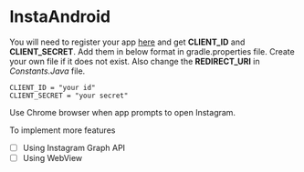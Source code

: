 # InstaAndroid

You will need to register your app [here](https://www.instagram.com/developer/) and get **CLIENT_ID** and **CLIENT_SECRET**. Add them in below format in gradle.properties file. Create your own file if it does not exist. Also change the **REDIRECT_URI** in *Constants.Java* file.

```
CLIENT_ID = "your id"
CLIENT_SECRET = "your secret"
```

Use Chrome browser when app prompts to open Instagram.

To implement more features
- [ ] Using Instagram Graph API
- [ ] Using WebView
